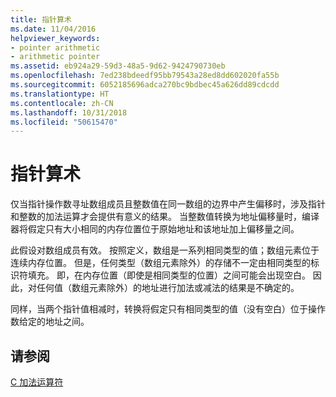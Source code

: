 ```yaml
---
title: 指针算术
ms.date: 11/04/2016
helpviewer_keywords:
- pointer arithmetic
- arithmetic pointer
ms.assetid: eb924a29-59d3-48a5-9d62-9424790730eb
ms.openlocfilehash: 7ed238bdeedf95bb79543a28ed8dd602020fa55b
ms.sourcegitcommit: 6052185696adca270bc9bdbec45a626dd89cdcdd
ms.translationtype: HT
ms.contentlocale: zh-CN
ms.lasthandoff: 10/31/2018
ms.locfileid: "50615470"
---
```

# <a name="pointer-arithmetic"></a>指针算术

仅当指针操作数寻址数组成员且整数值在同一数组的边界中产生偏移时，涉及指针和整数的加法运算才会提供有意义的结果。 当整数值转换为地址偏移量时，编译器将假定只有大小相同的内存位置位于原始地址和该地址加上偏移量之间。

此假设对数组成员有效。 按照定义，数组是一系列相同类型的值；数组元素位于连续内存位置。 但是，任何类型（数组元素除外）的存储不一定由相同类型的标识符填充。 即，在内存位置（即使是相同类型的位置）之间可能会出现空白。 因此，对任何值（数组元素除外）的地址进行加法或减法的结果是不确定的。

同样，当两个指针值相减时，转换将假定只有相同类型的值（没有空白）位于操作数给定的地址之间。

## <a name="see-also"></a>请参阅

[C 加法运算符](../c-language/c-additive-operators.md)